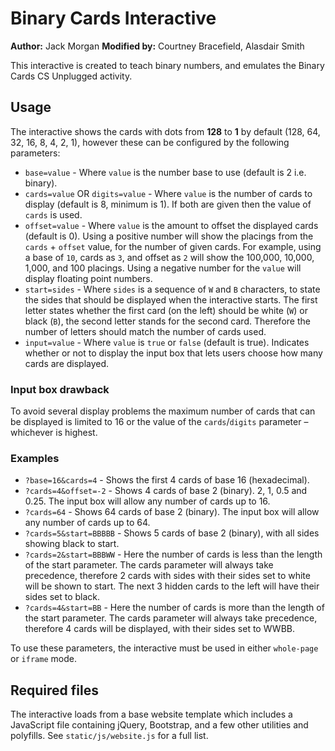 # Binary Cards Interactive

**Author:** Jack Morgan
**Modified by:** Courtney Bracefield, Alasdair Smith

This interactive is created to teach binary numbers, and emulates the Binary Cards CS Unplugged activity.

## Usage

The interactive shows the cards with dots from **128** to **1** by default (128, 64, 32, 16, 8, 4, 2, 1), however these can be configured by the following parameters:

- `base=value` - Where `value` is the number base to use (default is 2 i.e. binary).
- `cards=value` OR `digits=value` - Where `value` is the number of cards to display (default is 8, minimum is 1). If both are given then the value of `cards` is used.
- `offset=value` - Where `value` is the amount to offset the displayed cards (default is 0). Using a positive number will show the placings from the `cards` + `offset` value, for the number of given cards. For example, using a base of `10`, cards as `3`, and offset as `2` will show the 100,000, 10,000, 1,000, and 100 placings. Using a negative number for the `value` will display floating point numbers.
- `start=sides` - Where `sides` is a sequence of `W` and `B` characters, to state the sides that should be displayed when the interactive starts. The first letter states whether the first card (on the left) should be white (`W`) or black (`B`), the second letter stands for the second card. Therefore the number of letters should match the number of cards used.
- `input=value` - Where `value` is `true` or `false` (default is true). Indicates whether or not to display the input box that lets users choose how many cards are displayed.

### Input box drawback

To avoid several display problems the maximum number of cards that can be displayed is limited to 16 or the value of the `cards`/`digits` parameter &ndash; whichever is highest.

### Examples

- `?base=16&cards=4` - Shows the first 4 cards of base 16 (hexadecimal).
- `?cards=4&offset=-2` - Shows 4 cards of base 2 (binary). 2, 1, 0.5 and 0.25. The input box will allow any number of cards up to 16.
- `?cards=64` - Shows 64 cards of base 2 (binary). The input box will allow any number of cards up to 64.
- `?cards=5&start=BBBBB` - Shows 5 cards of base 2 (binary), with all sides showing black to start.
- `?cards=2&start=BBBWW` - Here the number of cards is less than the length of the start parameter. The cards parameter will always take precedence, therefore 2 cards with sides with their sides set to white will be shown to start. The next 3 hidden cards to the left will have their sides set to black.
- `?cards=4&start=BB` - Here the number of cards is more than the length of the start parameter. The cards parameter will always take precedence, therefore 4 cards will be displayed, with their sides set to WWBB.

To use these parameters, the interactive must be used in either `whole-page` or `iframe` mode.

## Required files

The interactive loads from a base website template which includes a JavaScript file containing jQuery, Bootstrap, and a few other utilities and polyfills.
See `static/js/website.js` for a full list.
